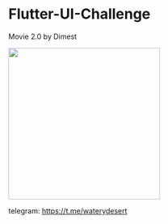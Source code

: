 # Flutter-UI-Challenge

Movie 2.0 by Dimest

<img src="assets/movie_2_dimest.gif"  width="300"/>


telegram: https://t.me/waterydesert
